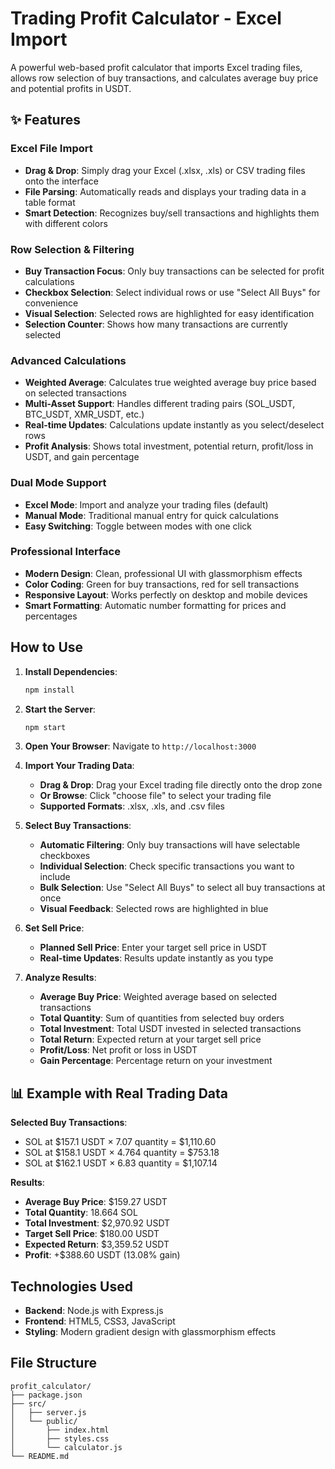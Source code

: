 # Trading Profit Calculator - Excel Import

A powerful web-based profit calculator that imports Excel trading files, allows row selection of buy transactions, and calculates average buy price and potential profits in USDT.

## ✨ Features

### **Excel File Import**
- **Drag & Drop**: Simply drag your Excel (.xlsx, .xls) or CSV trading files onto the interface
- **File Parsing**: Automatically reads and displays your trading data in a table format
- **Smart Detection**: Recognizes buy/sell transactions and highlights them with different colors

### **Row Selection & Filtering** 
- **Buy Transaction Focus**: Only buy transactions can be selected for profit calculations
- **Checkbox Selection**: Select individual rows or use "Select All Buys" for convenience
- **Visual Selection**: Selected rows are highlighted for easy identification
- **Selection Counter**: Shows how many transactions are currently selected

### **Advanced Calculations**
- **Weighted Average**: Calculates true weighted average buy price based on selected transactions
- **Multi-Asset Support**: Handles different trading pairs (SOL_USDT, BTC_USDT, XMR_USDT, etc.)
- **Real-time Updates**: Calculations update instantly as you select/deselect rows
- **Profit Analysis**: Shows total investment, potential return, profit/loss in USDT, and gain percentage

### **Dual Mode Support**
- **Excel Mode**: Import and analyze your trading files (default)
- **Manual Mode**: Traditional manual entry for quick calculations
- **Easy Switching**: Toggle between modes with one click

### **Professional Interface**
- **Modern Design**: Clean, professional UI with glassmorphism effects
- **Color Coding**: Green for buy transactions, red for sell transactions
- **Responsive Layout**: Works perfectly on desktop and mobile devices
- **Smart Formatting**: Automatic number formatting for prices and percentages

## How to Use

1. **Install Dependencies**:
   ```bash
   npm install
   ```

2. **Start the Server**:
   ```bash
   npm start
   ```

3. **Open Your Browser**:
   Navigate to `http://localhost:3000`

4. **Import Your Trading Data**:
   - **Drag & Drop**: Drag your Excel trading file directly onto the drop zone
   - **Or Browse**: Click "choose file" to select your trading file
   - **Supported Formats**: .xlsx, .xls, and .csv files

5. **Select Buy Transactions**:
   - **Automatic Filtering**: Only buy transactions will have selectable checkboxes
   - **Individual Selection**: Check specific transactions you want to include
   - **Bulk Selection**: Use "Select All Buys" to select all buy transactions at once
   - **Visual Feedback**: Selected rows are highlighted in blue

6. **Set Sell Price**:
   - **Planned Sell Price**: Enter your target sell price in USDT
   - **Real-time Updates**: Results update instantly as you type

7. **Analyze Results**:
   - **Average Buy Price**: Weighted average based on selected transactions
   - **Total Quantity**: Sum of quantities from selected buy orders
   - **Total Investment**: Total USDT invested in selected transactions
   - **Total Return**: Expected return at your target sell price
   - **Profit/Loss**: Net profit or loss in USDT
   - **Gain Percentage**: Percentage return on your investment

## 📊 Example with Real Trading Data

**Selected Buy Transactions**:
- SOL at $157.1 USDT × 7.07 quantity = $1,110.60
- SOL at $158.1 USDT × 4.764 quantity = $753.18
- SOL at $162.1 USDT × 6.83 quantity = $1,107.14

**Results**:
- **Average Buy Price**: $159.27 USDT
- **Total Quantity**: 18.664 SOL
- **Total Investment**: $2,970.92 USDT
- **Target Sell Price**: $180.00 USDT
- **Expected Return**: $3,359.52 USDT
- **Profit**: +$388.60 USDT (13.08% gain)

## Technologies Used

- **Backend**: Node.js with Express.js
- **Frontend**: HTML5, CSS3, JavaScript
- **Styling**: Modern gradient design with glassmorphism effects

## File Structure

```
profit_calculator/
├── package.json
├── src/
│   ├── server.js
│   └── public/
│       ├── index.html
│       ├── styles.css
│       └── calculator.js
└── README.md
``` 
